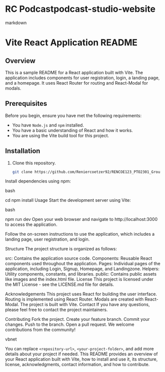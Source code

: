 # RC Podcastpodcast-studio-website

markdown

# Vite React Application README

## Overview

This is a sample README for a React application built with Vite. The application includes components for user registration, login, a landing page, and a homepage. It uses React Router for routing and React-Modal for modals.

## Prerequisites

Before you begin, ensure you have met the following requirements:

- You have `Node.js` and `npm` installed.
- You have a basic understanding of React and how it works.
- You are using the Vite build tool for this project.

## Installation

1. Clone this repository.

   ```bash
   git clone https://github.com/Reniercoetzer92/RENCOE123_PTO2301_GroupB_RenierCoetzer_DWA18.git
Install dependencies using npm:

bash

cd <your-project-folder>
npm install
Usage
Start the development server using Vite:

bash

npm run dev
Open your web browser and navigate to http://localhost:3000 to access the application.

Follow the on-screen instructions to use the application, which includes a landing page, user registration, and login.

Structure
The project structure is organized as follows:

src: Contains the application source code.
Components: Reusable React components used throughout the application.
Pages: Individual pages of the application, including Login, Signup, Homepage, and Landingzone.
Helpers: Utility components, constants, and libraries.
public: Contains public assets like images and the index.html file.
License
This project is licensed under the MIT License - see the LICENSE.md file for details.

Acknowledgements
This project uses React for building the user interface.
Routing is implemented using React Router.
Modals are created with React-Modal.
The project is built with Vite.
Contact
If you have any questions, please feel free to contact the project maintainers.

Contributing
Fork the project.
Create your feature branch.
Commit your changes.
Push to the branch.
Open a pull request.
We welcome contributions from the community!

vbnet

You can replace `<repository-url>`, `<your-project-folder>`, and add more details about your project if needed. This README provides an overview of your React application built with Vite, how to install and use it, its structure, license, acknowledgments, contact information, and how to contribute.
